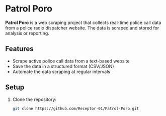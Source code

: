 # Patrol Poro

**Patrol Poro** is a web scraping project that collects real-time police call data from a police radio dispatcher website. The data is scraped and stored for analysis or reporting.

## Features
- Scrape active police call data from a text-based website
- Save the data in a structured format (CSV/JSON)
- Automate the data scraping at regular intervals

## Setup

1. Clone the repository:
   ```bash
   git clone https://github.com/Receptor-01/Patrol-Poro.git